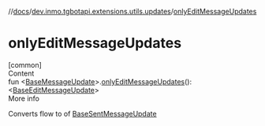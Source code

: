 //[docs](../../index.md)/[dev.inmo.tgbotapi.extensions.utils.updates](index.md)/[onlyEditMessageUpdates](only-edit-message-updates.md)



# onlyEditMessageUpdates  
[common]  
Content  
fun <[BaseMessageUpdate](../dev.inmo.tgbotapi.types.update.abstracts/-base-message-update/index.md)>.[onlyEditMessageUpdates](only-edit-message-updates.md)(): <[BaseEditMessageUpdate](../dev.inmo.tgbotapi.types.update.abstracts/-base-edit-message-update/index.md)>  
More info  


Converts flow to  of [BaseSentMessageUpdate](../dev.inmo.tgbotapi.types.update.abstracts/-base-sent-message-update/index.md)

  




